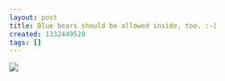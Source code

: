 ```yaml
---
layout: post
title: Blue bears should be allowed inside, too. :-(
created: 1332449520
tags: []
---
```

![](http://30.media.tumblr.com/tumblr_m1baibiTfS1rsr8w3o1_500.jpg)


